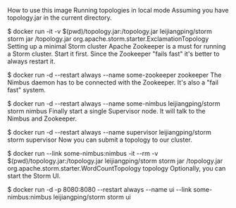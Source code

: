 
How to use this image
Running topologies in local mode
Assuming you have topology.jar in the current directory.

$ docker run -it -v $(pwd)/topology.jar:/topology.jar leijiangping/storm storm jar /topology.jar org.apache.storm.starter.ExclamationTopology
Setting up a minimal Storm cluster
Apache Zookeeper is a must for running a Storm cluster. Start it first. Since the Zookeeper "fails fast" it's better to always restart it.

$ docker run -d --restart always --name some-zookeeper zookeeper
The Nimbus daemon has to be connected with the Zookeeper. It's also a "fail fast" system.

$ docker run -d --restart always --name some-nimbus  leijiangping/storm storm nimbus
Finally start a single Supervisor node. It will talk to the Nimbus and Zookeeper.

$ docker run -d --restart always --name supervisor leijiangping/storm storm supervisor
Now you can submit a topology to our cluster.

$ docker run --link some-nimbus:nimbus -it --rm -v $(pwd)/topology.jar:/topology.jar leijiangping/storm storm jar /topology.jar org.apache.storm.starter.WordCountTopology topology
Optionally, you can start the Storm UI.

$ docker run -d -p 8080:8080 --restart always --name ui --link some-nimbus:nimbus leijiangping/storm storm ui



